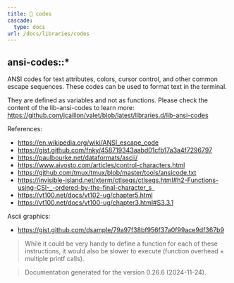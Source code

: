 ```yaml
---
title: 📂 codes
cascade:
  type: docs
url: /docs/libraries/codes
---
```


## ansi-codes::*

ANSI codes for text attributes, colors, cursor control, and other common escape sequences.
These codes can be used to format text in the terminal.

They are defined as variables and not as functions. Please check the content of the lib-ansi-codes to learn more:
<https://github.com/jcaillon/valet/blob/latest/libraries.d/lib-ansi-codes>

References:

- https://en.wikipedia.org/wiki/ANSI_escape_code
- https://gist.github.com/fnky/458719343aabd01cfb17a3a4f7296797
- https://paulbourke.net/dataformats/ascii/
- https://www.aivosto.com/articles/control-characters.html
- https://github.com/tmux/tmux/blob/master/tools/ansicode.txt
- https://invisible-island.net/xterm/ctlseqs/ctlseqs.html#h2-Functions-using-CSI-_-ordered-by-the-final-character_s_
- https://vt100.net/docs/vt102-ug/chapter5.html
- https://vt100.net/docs/vt100-ug/chapter3.html#S3.3.1

Ascii graphics:

- https://gist.github.com/dsample/79a97f38bf956f37a0f99ace9df367b9

> While it could be very handy to define a function for each of these instructions,
> it would also be slower to execute (function overhead + multiple printf calls).




> Documentation generated for the version 0.26.6 (2024-11-24).
